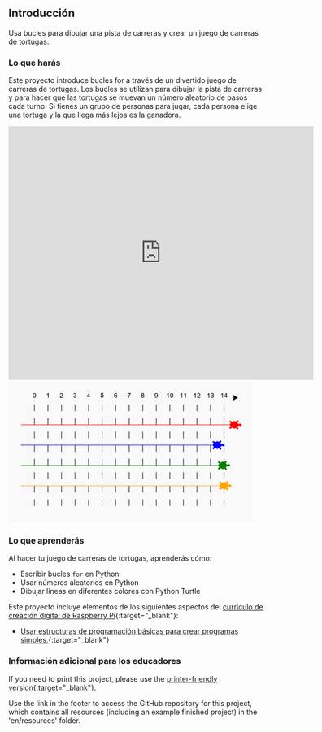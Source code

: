 ## Introducción

Usa bucles para dibujar una pista de carreras y crear un juego de carreras de tortugas.

### Lo que harás

Este proyecto introduce bucles for a través de un divertido juego de carreras de tortugas. Los bucles se utilizan para dibujar la pista de carreras y para hacer que las tortugas se muevan un número aleatorio de pasos cada turno. Si tienes un grupo de personas para jugar, cada persona elige una tortuga y la que llega más lejos es la ganadora.

<div class="trinket">
  <iframe src="https://trinket.io/embed/python/9339862606?outputOnly=true&start=result" width="600" height="500" frameborder="0" marginwidth="0" marginheight="0" allowfullscreen>
  </iframe>
  <img src="images/race-finished.png">
</div>

### Lo que aprenderás

Al hacer tu juego de carreras de tortugas, aprenderás cómo:

+ Escribir bucles `for` en Python
+ Usar números aleatorios en Python
+ Dibujar líneas en diferentes colores con Python Turtle

Este proyecto incluye elementos de los siguientes aspectos del [currículo de creación digital de Raspberry Pi](http://rpf.io/curriculum){:target="_blank"}:

+ [Usar estructuras de programación básicas para crear programas simples.](https://www.raspberrypi.org/curriculum/programming/creator/){:target="_blank"}

### Información adicional para los educadores

If you need to print this project, please use the [printer-friendly version](https://projects.raspberrypi.org/en/projects/turtle-race/print){:target="_blank"}.

Use the link in the footer to access the GitHub repository for this project, which contains all resources (including an example finished project) in the 'en/resources' folder.